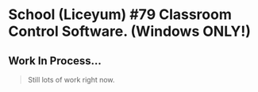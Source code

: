 # School (Liceyum) #79 Classroom Control Software. (Windows ONLY!)
## Work In Process...
> Still lots of work right now.
